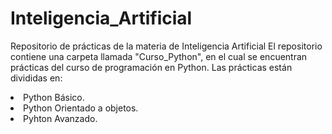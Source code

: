 # Inteligencia_Artificial
Repositorio de prácticas de la materia de Inteligencia Artificial
El repositorio contiene una carpeta llamada "Curso_Python", en el cual se encuentran prácticas del curso de programación en Python.
Las prácticas están divididas en:
<li>
Python Básico.
</li>
<li>
Python Orientado a objetos.
</li>
<li>
Pyhton Avanzado.
</li>
